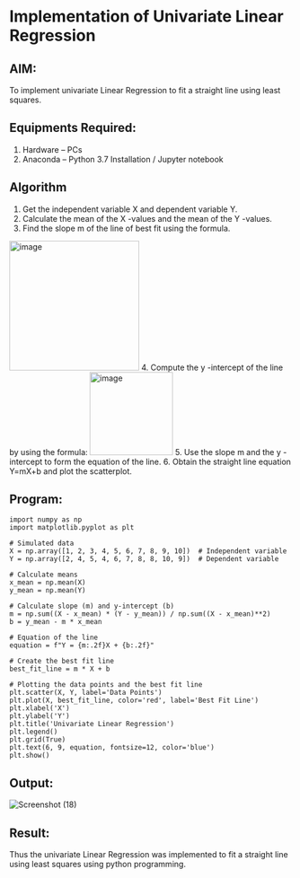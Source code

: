 # Implementation of Univariate Linear Regression
## AIM:
To implement univariate Linear Regression to fit a straight line using least squares.

## Equipments Required:
1. Hardware – PCs
2. Anaconda – Python 3.7 Installation / Jupyter notebook

## Algorithm
1. Get the independent variable X and dependent variable Y.
2. Calculate the mean of the X -values and the mean of the Y -values.
3. Find the slope m of the line of best fit using the formula. 
<img width="231" alt="image" src="https://user-images.githubusercontent.com/93026020/192078527-b3b5ee3e-992f-46c4-865b-3b7ce4ac54ad.png">
4. Compute the y -intercept of the line by using the formula:
<img width="148" alt="image" src="https://user-images.githubusercontent.com/93026020/192078545-79d70b90-7e9d-4b85-9f8b-9d7548a4c5a4.png">
5. Use the slope m and the y -intercept to form the equation of the line.
6. Obtain the straight line equation Y=mX+b and plot the scatterplot.

## Program:
```
import numpy as np
import matplotlib.pyplot as plt

# Simulated data
X = np.array([1, 2, 3, 4, 5, 6, 7, 8, 9, 10])  # Independent variable
Y = np.array([2, 4, 5, 4, 6, 7, 8, 8, 10, 9])  # Dependent variable

# Calculate means
x_mean = np.mean(X)
y_mean = np.mean(Y)

# Calculate slope (m) and y-intercept (b)
m = np.sum((X - x_mean) * (Y - y_mean)) / np.sum((X - x_mean)**2)
b = y_mean - m * x_mean

# Equation of the line
equation = f"Y = {m:.2f}X + {b:.2f}"

# Create the best fit line
best_fit_line = m * X + b

# Plotting the data points and the best fit line
plt.scatter(X, Y, label='Data Points')
plt.plot(X, best_fit_line, color='red', label='Best Fit Line')
plt.xlabel('X')
plt.ylabel('Y')
plt.title('Univariate Linear Regression')
plt.legend()
plt.grid(True)
plt.text(6, 9, equation, fontsize=12, color='blue')
plt.show()

```

## Output:
![Screenshot (18)](https://github.com/arun1111j/Find-the-best-fit-line-using-Least-Squares-Method/assets/128461833/41c290d7-918c-4d5d-b6b8-3494be1de6c3)



## Result:
Thus the univariate Linear Regression was implemented to fit a straight line using least squares using python programming.
